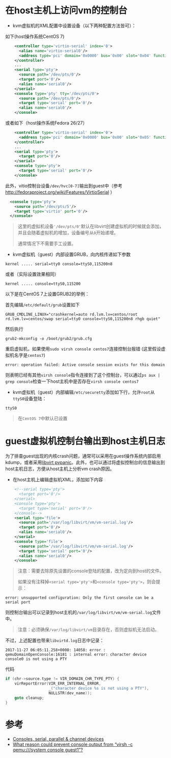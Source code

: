 # 在host主机上访问vm的控制台

* kvm虚拟机的XML配置中设置设备（以下两种配置方法皆可）：

如下(host操作系统CentOS 7)

```xml
    <controller type='virtio-serial' index='0'>
      <alias name='virtio-serial0'/>
      <address type='pci' domain='0x0000' bus='0x00' slot='0x04' function='0x0'/>
    </controller>
    ...
    <serial type='pty'>
      <source path='/dev/pts/0'/>
      <target port='0'/>
      <alias name='serial0'/>
    </serial>
    <console type='pty' tty='/dev/pts/0'>
      <source path='/dev/pts/0'/>
      <target type='serial' port='0'/>
      <alias name='serial0'/>
    </console>
```

或者如下（host操作系统Fedora 26/27）

```xml
    <controller type='virtio-serial' index='0'>
      <address type='pci' domain='0x0000' bus='0x00' slot='0x05' function='0x0'/>
    </controller>
    ...
    <serial type='pty'>
      <target port='0'/>
    </serial>
    <console type='pty'>
      <target type='serial' port='0'/>
    </console>
```

此外，vitio控制台设备`/dev/hvc[0-7]`输出到guest中（参考 http://fedoraproject.org/wiki/Features/VirtioSerial ）

```xml
  <console type='pty'>
    <source path='/dev/pts/5'/>
    <target type='virtio' port='0'/>
  </console>
```

> 这里的虚拟机设备`'/dev/pts/0'`默认在libvirt创建虚拟机的时候就会添加，并且会随着虚拟机的增加，设备编号从`0`开始递增。
>
> 通常情况下不需要手工设置。

* kvm虚拟机（guest）内部设置GRUB，向内核传递如下参数

```
kernel ..... serial=tty0 console=ttyS0,115200n8
```

或者（实际设置效果相同）

```
kernel ..... console=ttyS0,115200
```

以下是在CentOS 7上设置GRUB2的举例：

首先编辑`/etc/default/grub`设置如下

```
GRUB_CMDLINE_LINUX="crashkernel=auto rd.lvm.lv=centos/root rd.lvm.lv=centos/swap serial=tty0 console=ttyS0,115200n8 rhgb quiet"
```

然后执行

```
grub2-mkconfig -o /boot/grub2/grub.cfg
```

重启虚拟机，如果使用`sudo virsh console centos7`连接控制台报错 (这里假设虚拟机名字是`centos7`)

```
error: operation failed: Active console session exists for this domain
```

则表明已经有其他`virsh console`指令连接到了这个控制台，可以通过`ps aux | grep console`检查一下host主机中是否存在`virsh console centos7`

* kvm虚拟机（guest）内部编辑`/etc/securetty`添加如下行，允许`root`从`ttyS0`设备登陆：

```
ttyS0
```

> 在`CentOS 7`中默认已设置

# guest虚拟机控制台输出到host主机日志

为了排查guest出现的内核crash问题，通常可以采用在guest操作系统内部启用kdump，或者采用[libvirt pvpanic](..qemu/libvirt_pvpanic)。此外，也可以通过将虚拟控制台的信息输出到host主机日志，方便从host主机上分析vm crash原因。

* 在host主机上编辑虚拟机XML，添加如下内容

```xml
    <!--serial type='pty'>
      <target port='0'/>
    </serial>
    <console type='pty'>
      <target type='serial' port='0'/>
    </console-->
    <serial type='file'>
      <source path='/var/log/libvirt/vm/vm-serial.log'/>
      <target port='0'/>
      <alias name='serial0'/>
    </serial>
    <console type='file'>
      <source path='/var/log/libvirt/vm/vm-serial.log'/>
      <target type='serial' port='0'/>
      <alias name='serial0'/>
    </console>
```

> 注意：需要去除原先设置的console登陆的配置，改为定向到host的文件。
>
> 如果没有注释掉`<serial type='pty'>`和`<console type='pty'>`，则会提示：

```
error: unsupported configuration: Only the first console can be a serial port
```

则控制台输出可以记录到host主机的`/var/log/libvirt/vm/vm-serial.log`文件中。

> 注意：必须确保`/var/log/libvirt/vm`目录存在，否则虚拟机无法启动。

不过，上述配置也带来`libvirtd.log`日志中记录：

```
2017-11-27 06:05:11.258+0000: 14058: error : qemuDomainOpenConsole:16181 : internal error: character device console0 is not using a PTY
```

代码

```c
if (chr->source.type != VIR_DOMAIN_CHR_TYPE_PTY) {
    virReportError(VIR_ERR_INTERNAL_ERROR,
                   _("character device %s is not using a PTY"),
                   NULLSTR(dev_name));
    goto cleanup;
}
```

# 参考

* [Consoles, serial, parallel & channel devices](https://libvirt.org/formatdomain.html#elementsConsole)
* [What reason could prevent console output from “virsh -c qemu:///system console guest1”?](https://askubuntu.com/questions/1733/what-reason-could-prevent-console-output-from-virsh-c-qemu-system-console-g)